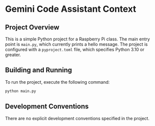 # Gemini Code Assistant Context

## Project Overview

This is a simple Python project for a Raspberry Pi class. The main entry point is `main.py`, which currently prints a hello message. The project is configured with a `pyproject.toml` file, which specifies Python 3.10 or greater.

## Building and Running

To run the project, execute the following command:

```bash
python main.py
```

## Development Conventions

There are no explicit development conventions specified in the project.
